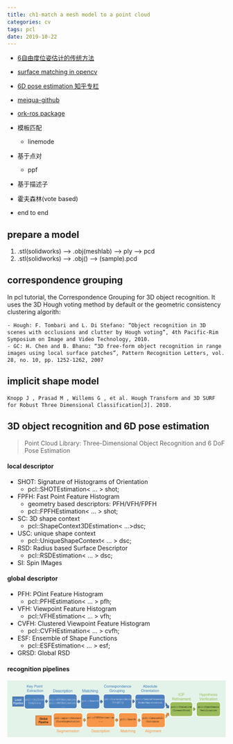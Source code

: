 ```yaml
---
title: ch1-match a mesh model to a point cloud
categories: cv
tags: pcl
date: 2019-10-22
---
```


- [6自由度位姿估计的传统方法](https://www.zhihu.com/question/63159179)
- [surface matching in opencv](https://docs.opencv.org/3.0-beta/modules/surface_matching/doc/surface_matching.html)
- [6D pose estimation 知乎专栏](https://zhuanlan.zhihu.com/6d-pose)
- [meiqua-github](https://github.com/meiqua/6DPose)
- [ork-ros package](http://wg-perception.github.io/object_recognition_core/install.html#install)


- 模板匹配
	- linemode
- 基于点对
	- ppf
- 基于描述子
- 霍夫森林(vote based)
- end to end

## prepare a model

1. .stl(solidworks) -->  .obj(meshlab)  --> ply --> pcd
2. .stl(solidworks)  --> .obj()	--> (sample).pcd

## correspondence grouping

In pcl tutorial, the Correspondence Grouping for 3D object recognition. It uses the 3D Hough voting method by default or the geometric consistency clustering algorith:

	- Hough: F. Tombari and L. Di Stefano: “Object recognition in 3D scenes with occlusions and clutter by Hough voting”, 4th Pacific-Rim Symposium on Image and Video Technology, 2010.
	- GC: H. Chen and B. Bhanu: “3D free-form object recognition in range images using local surface patches”, Pattern Recognition Letters, vol. 28, no. 10, pp. 1252-1262, 2007

## implicit shape model

	Knopp J , Prasad M , Willems G , et al. Hough Transform and 3D SURF for Robust Three Dimensional Classification[J]. 2010.

## 3D object recognition and 6D pose estimation

> Point Cloud Library: Three-Dimensional Object Recognition and 6 DoF Pose Estimation

#### local descriptor

- SHOT: Signature of Histograms of Orientation
	- pcl::SHOTEstimation< ... > shot;
- FPFH: Fast Point Feature Histogram
	- geometry based descriptors: PFH/VFH/FPFH
	- pcl::FPFHEstimation< ... > shot;
- SC: 3D shape context
	- pcl::ShapeContext3DEstimation< ...>dsc;
- USC: unique shape context
	- pcl::UniqueShapeContext< ... > dsc;
- RSD: Radius based Surface Descriptor
	- pcl::RSDEstimation< ... > dsc;
- SI: Spin IMages

#### global descriptor

- PFH: POint Feature Histogram
	- pcl::PFHEstimation< ... > pfh;
- VFH: Viewpoint Feature Histogram
	- pcl::VFHEstimation< ... > vfh;
- CVFH: Clustered Viewpoint Feature Histogram
	- pcl::CVFHEstimation< ... > cvfh;
 - ESF: Ensemble of Shape Functions
	- pcl::ESFEstimation< ... > esf;
- GRSD: Global RSD

####  recognition pipelines

![pipelines](pics/pipelines.png)










